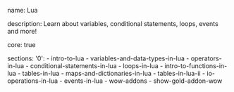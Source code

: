 name: Lua

description: Learn about variables, conditional statements, loops, events and more!

core: true

sections:
  '0':
    - intro-to-lua
    - variables-and-data-types-in-lua
    - operators-in-lua
    - conditional-statements-in-lua
    - loops-in-lua
    - intro-to-functions-in-lua
    - tables-in-lua
    - maps-and-dictionaries-in-lua
    - tables-in-lua-ii
    - io-operations-in-lua
    - events-in-lua
    - wow-addons
    - show-gold-addon-wow
